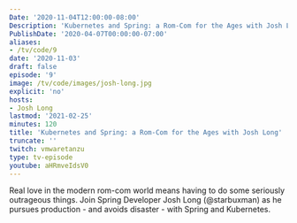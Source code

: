 ```yaml
---
Date: '2020-11-04T12:00:00-08:00'
Description: 'Kubernetes and Spring: a Rom-Com for the Ages with Josh Long'
PublishDate: '2020-04-07T00:00:00-07:00'
aliases:
- /tv/code/9
date: '2020-11-03'
draft: false
episode: '9'
image: /tv/code/images/josh-long.jpg
explicit: 'no'
hosts:
- Josh Long
lastmod: '2021-02-25'
minutes: 120
title: 'Kubernetes and Spring: a Rom-Com for the Ages with Josh Long'
truncate: ''
twitch: vmwaretanzu
type: tv-episode
youtube: aHRmveIdsV0
---
```


Real love in the modern rom-com world means having to do some seriously outrageous things. Join Spring Developer Josh Long (@starbuxman) as he pursues production - and avoids disaster - with Spring and Kubernetes.